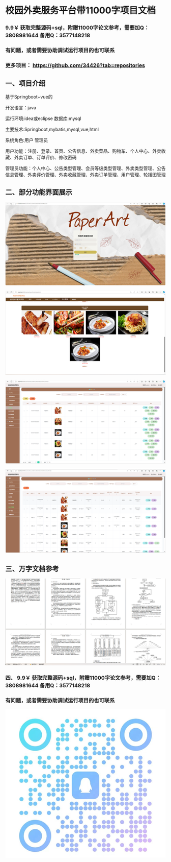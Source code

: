 # 校园外卖服务平台带11000字项目文档

### 9.9￥ 获取完整源码+sql，附赠11000字论文参考，需要加Q：3808981644 备用Q：3577148218
### 有问题，或者需要协助调试运行项目的也可联系
### 更多项目： https://github.com/34426?tab=repositories

## 一、项目介绍

基于Springboot+vue的

开发语言：java

运行环境:idea或eclipse 数据库:mysql

主要技术:Springboot,mybatis,mysql,vue,html

系统角色:用户 管理员

用户功能：注册、登录、首页、公告信息、外卖菜品、购物车、个人中心、外卖收藏、外卖订单、订单评价、修改密码

管理员功能：个人中心、公告类型管理、会员等级类型管理、外卖类型管理、公告信息管理、外卖评价管理、外卖收藏管理、外卖订单管理、用户管理、轮播图管理

## 二、部分功能界面展示

![img.png](imgs/img.png)

![img_1.png](imgs/img_1.png)

![img_2.png](imgs/img_2.png)

![img_3.png](imgs/img_3.png)

## 三、万字文档参考

![img_4.png](imgs/img_4.png)


### 四、 9.9￥ 获取完整源码+sql，附赠11000字论文参考，需要加Q：3808981644 备用Q：3577148218
### 有问题，或者需要协助调试运行项目的也可联系

![img_5.png](imgs/img_5.png)
